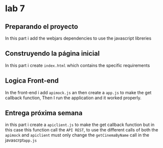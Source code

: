 
# lab 7
## Preparando el proyecto
In this part i add the webjars dependencies to use the javascript libreries 
## Construyendo la página inicial
In this part i create  `index.html` which contains the specific requirements
## Logica Front-end
In the front-end i add `apimock.js` an then create a `app.js` to  make the get callback function, Then I run the application and it worked properly.
## Entrega próxima semana
in this part i create a `apiclient.js` to make the get callback function but in this case this function call the `API REST`, to use the different calls of both the `apimock` and `apiclient`  must only change the `getCinemaByName` call in the javascrpt`app.js`

